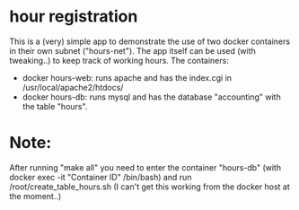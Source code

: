 # hour registration
This is a (very) simple app to demonstrate the use of two docker containers in their own subnet ("hours-net").
The app itself can be used (with tweaking..) to keep track of working hours.
The containers:
* docker hours-web: runs apache and has the index.cgi in /usr/local/apache2/htdocs/
* docker hours-db: runs mysql and has the database "accounting" with the table "hours".
# Note:
After running "make all" you need to enter the container "hours-db" (with docker exec -it "Container ID" /bin/bash) and run /root/create_table_hours.sh
(I can't get this working from the docker host at the moment..)
